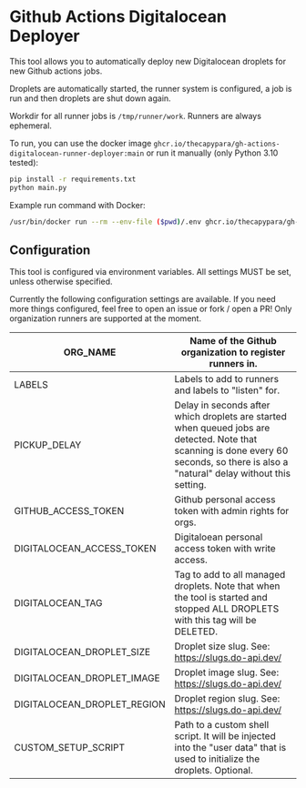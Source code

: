 Github Actions Digitalocean Deployer
====================================

This tool allows you to automatically deploy new Digitalocean droplets for new
Github actions jobs.

Droplets are automatically started, the runner system is configured, a job is run
and then droplets are shut down again.

Workdir for all runner jobs is `/tmp/runner/work`. Runners are always ephemeral.

To run, you can use the docker image `ghcr.io/thecapypara/gh-actions-digitalocean-runner-deployer:main` or run it manually (only Python 3.10 tested):
```sh
pip install -r requirements.txt
python main.py
```

Example run command with Docker:
```sh
/usr/bin/docker run --rm --env-file ($pwd)/.env ghcr.io/thecapypara/gh-actions-digitalocean-runner-deployer:main
```

Configuration
-------------
This tool is configured via environment variables. All settings MUST be set, unless otherwise specified.

Currently the following configuration settings are available. If you need
more things configured, feel free to open an issue or fork / open a PR!
Only organization runners are supported at the moment.

| ORG_NAME                    | Name of the Github organization to register runners in.                                                                                                                                |
|-----------------------------|----------------------------------------------------------------------------------------------------------------------------------------------------------------------------------------|
| LABELS                      | Labels to add to runners and labels to "listen" for.                                                                                                                                   |
| PICKUP_DELAY                | Delay in seconds after which droplets are started when queued jobs are detected. Note that scanning is done every 60 seconds, so there is also a "natural" delay without this setting. |
| GITHUB_ACCESS_TOKEN         | Github personal access token with admin rights for orgs.                                                                                                                               |
| DIGITALOCEAN_ACCESS_TOKEN   | Digitaloean personal access token with write access.                                                                                                                                   |
| DIGITALOCEAN_TAG            | Tag to add to all managed droplets. Note that when the tool is started and stopped ALL DROPLETS with this tag will be DELETED.                                                         |
| DIGITALOCEAN_DROPLET_SIZE   | Droplet size slug. See: https://slugs.do-api.dev/                                                                                                                                      |
| DIGITALOCEAN_DROPLET_IMAGE  | Droplet image slug. See: https://slugs.do-api.dev/                                                                                                                                     |
| DIGITALOCEAN_DROPLET_REGION | Droplet region slug. See: https://slugs.do-api.dev/                                                                                                                                    |
| CUSTOM_SETUP_SCRIPT         | Path to a custom shell script. It will be injected into the "user data" that is used to initialize the droplets. Optional.                                                             |
